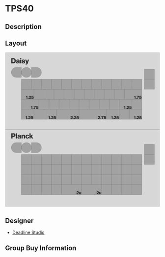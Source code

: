 # TPS40

## Description

## Layout
![](./Images/tps40_layout.png)

## Designer
- [Deadline Studio](https://deadline.space/)

## Group Buy Information
